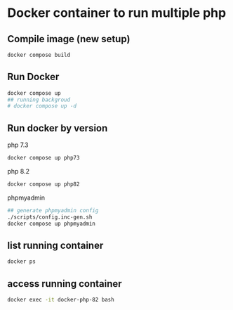 # Docker container to run multiple php
## Compile image (new setup)
```bash
docker compose build
```

## Run Docker
```bash
docker compose up
## running backgroud
# docker compose up -d
```
## Run docker by version
php 7.3
```bash
docker compose up php73
```
php 8.2
```bash
docker compose up php82
```
phpmyadmin
```bash
## generate phpmyadmin config 
./scripts/config.inc-gen.sh
docker compose up phpmyadmin
```
## list running container
```bash
docker ps
```

## access running container
```bash
docker exec -it docker-php-82 bash
```
